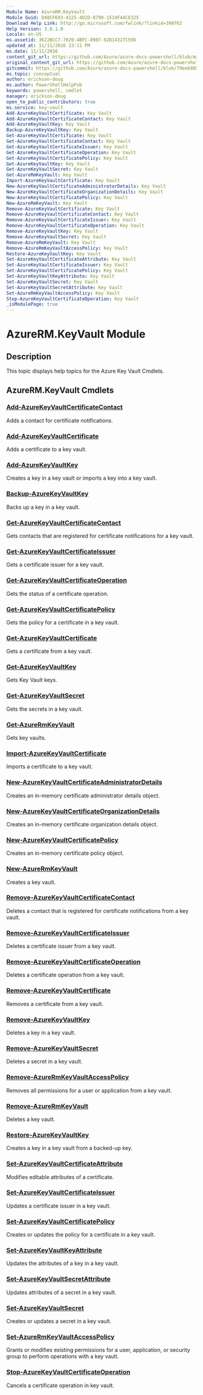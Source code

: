```yaml
---
Module Name: AzureRM.KeyVault
Module Guid: D48CF693-4125-4D2D-8790-1514F44CE325
Download Help Link: http://go.microsoft.com/fwlink/?linkid=390762
Help Version: 3.0.1.0
Locale: en-US
ms.assetid: 3622BCC7-7020-4BFC-8907-92D14327C59D
updated_at: 11/11/2016 23:11 PM
ms.date: 11/11/2016
content_git_url: https://github.com/Azure/azure-docs-powershell/blob/master/azureps-cmdlets-docs/ResourceManager/AzureRM.KeyVault/v2.1.0/AzureRM.KeyVault.md
original_content_git_url: https://github.com/Azure/azure-docs-powershell/blob/master/azureps-cmdlets-docs/ResourceManager/AzureRM.KeyVault/v2.1.0/AzureRM.KeyVault.md
gitcommit: https://github.com/Azure/azure-docs-powershell/blob/79eeb985ea480979357fb4695832a0c3d29a48bf
ms.topic: conceptual
author: erickson-doug
ms.author: PowerShellHelpPub
keywords: powershell, cmdlet
manager: erickson-doug
open_to_public_contributors: true
ms.service: key-vault
Add-AzureKeyVaultCertificate: Key Vault
Add-AzureKeyVaultCertificateContact: Key Vault
Add-AzureKeyVaultKey: Key Vault
Backup-AzureKeyVaultKey: Key Vault
Get-AzureKeyVaultCertificate: Key Vault
Get-AzureKeyVaultCertificateContact: Key Vault
Get-AzureKeyVaultCertificateIssuer: Key Vault
Get-AzureKeyVaultCertificateOperation: Key Vault
Get-AzureKeyVaultCertificatePolicy: Key Vault
Get-AzureKeyVaultKey: Key Vault
Get-AzureKeyVaultSecret: Key Vault
Get-AzureRmKeyVault: Key Vault
Import-AzureKeyVaultCertificate: Key Vault
New-AzureKeyVaultCertificateAdministratorDetails: Key Vault
New-AzureKeyVaultCertificateOrganizationDetails: Key Vault
New-AzureKeyVaultCertificatePolicy: Key Vault
New-AzureRmKeyVault: Key Vault
Remove-AzureKeyVaultCertificate: Key Vault
Remove-AzureKeyVaultCertificateContact: Key Vault
Remove-AzureKeyVaultCertificateIssuer: Key Vault
Remove-AzureKeyVaultCertificateOperation: Key Vault
Remove-AzureKeyVaultKey: Key Vault
Remove-AzureKeyVaultSecret: Key Vault
Remove-AzureRmKeyVault: Key Vault
Remove-AzureRmKeyVaultAccessPolicy: Key Vault
Restore-AzureKeyVaultKey: Key Vault
Set-AzureKeyVaultCertificateAttribute: Key Vault
Set-AzureKeyVaultCertificateIssuer: Key Vault
Set-AzureKeyVaultCertificatePolicy: Key Vault
Set-AzureKeyVaultKeyAttribute: Key Vault
Set-AzureKeyVaultSecret: Key Vault
Set-AzureKeyVaultSecretAttribute: Key Vault
Set-AzureRmKeyVaultAccessPolicy: Key Vault
Stop-AzureKeyVaultCertificateOperation: Key Vault
_isModulePage: true
---
```


# AzureRM.KeyVault Module
## Description
This topic displays help topics for the Azure Key Vault Cmdlets.

## AzureRM.KeyVault Cmdlets
### [Add-AzureKeyVaultCertificateContact](./Add-AzureKeyVaultCertificateContact.md)
Adds a contact for certificate notifications.


### [Add-AzureKeyVaultCertificate](./Add-AzureKeyVaultCertificate.md)
Adds a certificate to a key vault.


### [Add-AzureKeyVaultKey](./Add-AzureKeyVaultKey.md)
Creates a key in a key vault or imports a key into a key vault.


### [Backup-AzureKeyVaultKey](./Backup-AzureKeyVaultKey.md)
Backs up a key in a key vault.


### [Get-AzureKeyVaultCertificateContact](./Get-AzureKeyVaultCertificateContact.md)
Gets contacts that are registered for certificate notifications for a key vault.


### [Get-AzureKeyVaultCertificateIssuer](./Get-AzureKeyVaultCertificateIssuer.md)
Gets a certificate issuer for a key vault.


### [Get-AzureKeyVaultCertificateOperation](./Get-AzureKeyVaultCertificateOperation.md)
Gets the status of a certificate operation.


### [Get-AzureKeyVaultCertificatePolicy](./Get-AzureKeyVaultCertificatePolicy.md)
Gets the policy for a certificate in a key vault.


### [Get-AzureKeyVaultCertificate](./Get-AzureKeyVaultCertificate.md)
Gets a certificate from a key vault.


### [Get-AzureKeyVaultKey](./Get-AzureKeyVaultKey.md)
Gets Key Vault keys.


### [Get-AzureKeyVaultSecret](./Get-AzureKeyVaultSecret.md)
Gets the secrets in a key vault.


### [Get-AzureRmKeyVault](./Get-AzureRmKeyVault.md)
Gets key vaults.


### [Import-AzureKeyVaultCertificate](./Import-AzureKeyVaultCertificate.md)
Imports a certificate to a key vault.


### [New-AzureKeyVaultCertificateAdministratorDetails](./New-AzureKeyVaultCertificateAdministratorDetails.md)
Creates an in-memory certificate administrator details object.


### [New-AzureKeyVaultCertificateOrganizationDetails](./New-AzureKeyVaultCertificateOrganizationDetails.md)
Creates an in-memory certificate organization details object.


### [New-AzureKeyVaultCertificatePolicy](./New-AzureKeyVaultCertificatePolicy.md)
Creates an in-memory certificate policy object.


### [New-AzureRmKeyVault](./New-AzureRmKeyVault.md)
Creates a key vault.


### [Remove-AzureKeyVaultCertificateContact](./Remove-AzureKeyVaultCertificateContact.md)
Deletes a contact that is registered for certificate notifications from a key vault.


### [Remove-AzureKeyVaultCertificateIssuer](./Remove-AzureKeyVaultCertificateIssuer.md)
Deletes a certificate issuer from a key vault.


### [Remove-AzureKeyVaultCertificateOperation](./Remove-AzureKeyVaultCertificateOperation.md)
Deletes a certificate operation from a key vault.


### [Remove-AzureKeyVaultCertificate](./Remove-AzureKeyVaultCertificate.md)
Removes a certificate from a key vault.


### [Remove-AzureKeyVaultKey](./Remove-AzureKeyVaultKey.md)
Deletes a key in a key vault.


### [Remove-AzureKeyVaultSecret](./Remove-AzureKeyVaultSecret.md)
Deletes a secret in a key vault.


### [Remove-AzureRmKeyVaultAccessPolicy](./Remove-AzureRmKeyVaultAccessPolicy.md)
Removes all permissions for a user or application from a key vault.


### [Remove-AzureRmKeyVault](./Remove-AzureRmKeyVault.md)
Deletes a key vault.


### [Restore-AzureKeyVaultKey](./Restore-AzureKeyVaultKey.md)
Creates a key in a key vault from a backed-up key.


### [Set-AzureKeyVaultCertificateAttribute](./Set-AzureKeyVaultCertificateAttribute.md)
Modifies editable attributes of a certificate.


### [Set-AzureKeyVaultCertificateIssuer](./Set-AzureKeyVaultCertificateIssuer.md)
Updates a certificate issuer in a key vault.


### [Set-AzureKeyVaultCertificatePolicy](./Set-AzureKeyVaultCertificatePolicy.md)
Creates or updates the policy for a certificate in a key vault.


### [Set-AzureKeyVaultKeyAttribute](./Set-AzureKeyVaultKeyAttribute.md)
Updates the attributes of a key in a key vault.


### [Set-AzureKeyVaultSecretAttribute](./Set-AzureKeyVaultSecretAttribute.md)
Updates attributes of a secret in a key vault.


### [Set-AzureKeyVaultSecret](./Set-AzureKeyVaultSecret.md)
Creates or updates a secret in a key vault.


### [Set-AzureRmKeyVaultAccessPolicy](./Set-AzureRmKeyVaultAccessPolicy.md)
Grants or modifies existing permissions for a user, application, or security group to perform operations with a key vault.


### [Stop-AzureKeyVaultCertificateOperation](./Stop-AzureKeyVaultCertificateOperation.md)
Cancels a certificate operation in key vault.



